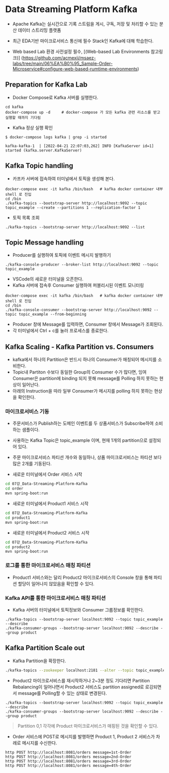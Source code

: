 # Data Streaming Platform Kafka
- Apache Kafka는 실시간으로 기록 스트림을 게시, 구독, 저장 및 처리할 수 있는 분산 데이터 스트리밍 플랫폼 
- 최근 EDA기반 마이크로서비스 통신에 필수 Stack인 Kafka에 대해 학습한다.

- Web based Lab 환경 사전설정 필수, [(Web-based Lab Environments 참고링크)] (https://github.com/acmexii/msaez-labs/tree/main/06%EA%B0%95_Sample-Order-Microservice#configure-web-based-rumtime-environments)

## Preparation for Kafka Lab
- Docker Compose로 Kafka 서버를 실행한다.
```
cd kafka
docker-compose up -d     # docker-compose 가 모든 kafka 관련 리소스를 받고 실행할 때까지 기다림
```
- Kafka 정상 실행 확인
```
$ docker-compose logs kafka | grep -i started    

kafka-kafka-1  | [2022-04-21 22:07:03,262] INFO [KafkaServer id=1] started (kafka.server.KafkaServer)
```

## Kafka Topic handling
- 카프카 서버에 접속하여 터미널에서 토픽을 생성해 본다.
```
docker-compose exec -it kafka /bin/bash   # kafka docker container 내부 shell 로 진입
cd /bin
./kafka-topics --bootstrap-server http://localhost:9092 --topic topic_example --create --partitions 1 --replication-factor 1
```

- 토픽 목록 조회
```
./kafka-topics --bootstrap-server http://localhost:9092 --list 
```

## Topic Message handling
- Producer를 실행하여 토픽에 이벤트 메시지 발행하기 
```
./kafka-console-producer --broker-list http://localhost:9092 --topic topic_example

```

- VSCode의 새로운 터미널을 오픈한다.
- Kafka 서버에 접속후 Consumer 실행하여 퍼블리시된 이벤트 모니터링 
```
docker-compose exec -it kafka /bin/bash   # kafka docker container 내부 shell 로 진입
cd /bin
./kafka-console-consumer --bootstrap-server http://localhost:9092 --topic topic_example --from-beginning
```

- Producer 창에 Message를 입력하면, Consumer 창에서 Message가 조회된다.
- 각 터미널에서 Ctrl + c를 눌러 프로세스를 종료한다.

## Kafka Scaling - Kafka Partition vs. Consumers
- kafka에서 하나의 Partition은 반드시 하나의 Consumer가 매칭되어 메시지를 소비한다. 
- Topic내 Partiton 수보다 동일한 Group의 Consumer 수가 많다면, 잉여 Consumer은 partition에 binding 되지 못해 message를 Polling 하지 못하는 현상이 일어난다. 
- 아래의 Instruction을 따라 일부 Consumer가 메시지를 polling 하지 못하는 현상을 확인한다. 

### 마이크로서비스 기동
- 주문서비스가 Publish하는 도메인 이벤트를 두 상품서비스가 Subscribe하여 소비하는 샘플이다.
- 사용하는 Kafka Topic은 topic_example 이며, 현재 1개의 partition으로 설정되어 있다.
- 주문 마이크로서비스 파티션 개수와 동일하나, 상품 마이크로서비스는 파티션 보다 많은 2개를 기동된다.

- 새로운 터미널에서 Order 서비스 시작
```bash
cd 07강_Data-Streaming-Platform-Kafka
cd order
mvn spring-boot:run
```

- 새로운 터미널에서 Product1 서비스 시작
```bash
cd 07강_Data-Streaming-Platform-Kafka
cd product1
mvn spring-boot:run
```

- 새로운 터미널에서 Product2 서비스 시작
```bash
cd 07강_Data-Streaming-Platform-Kafka
cd product2
mvn spring-boot:run
```

### 로그를 통한 마이크로서비스 매칭 파티션 
- Product1 서비스와는 달리 Product2 마이크로서비스의 Console 창을 통해 파티션 할당이 일어나지 않았음을 확인할 수 있다.

### Kafka API를 통한 마이크로서비스 매칭 파티션 
- Kafka 서버의 터미널에서 토픽정보와 Consumer 그룹정보를 확인한다.
```
./kafka-topics --bootstrap-server localhost:9092 --topic topic_example --describe
./kafka-consumer-groups --bootstrap-server localhost:9092 --describe --group product
```


## Kafka Partition Scale out 
- Kafka Partition을 확장한다. 

```sh 
./kafka-topics --zookeeper localhost:2181 --alter --topic topic_example -partitions 2
```

- Product2 마이크로서비스를 재시작하거나 2~3분 정도 기다리면 Partition Rebalancing이 일어나면서 Product2 서비스도 partition assigned로 로깅되면서 message를 Polling할 수 있는 상태로 변경된다.
```
./kafka-topics --bootstrap-server localhost:9092 --topic topic_example --describe
./kafka-consumer-groups --bootstrap-server localhost:9092 --describe --group product
```

> Partition 0,1 각각에 Product 마이크로서비스가 매핑된 것을 확인할 수 있다.

- Order 서비스에 POST로 메시지를 발행하면 Product 1, Product 2 서비스가 차례로 메시지를 수신한다. 

```
http POST http://localhost:8081/orders message=1st-Order
http POST http://localhost:8081/orders message=2nd-Order
http POST http://localhost:8081/orders message=3rd-Order
http POST http://localhost:8081/orders message=4th-Order
```

